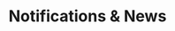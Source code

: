 ---
widget: portfolio
headless: true
weight: 20
title: 'Notifications & News'
subtitle: ''

content:
  page_type: post
  filter_default: 0

design:
  columns: '1'
  view: card_custom
  flip_alt_rows: false
  background: {}
  spacing: {padding: [0, 0, "120px", 0]}

  view_options:
    card_view_layout: custom
---